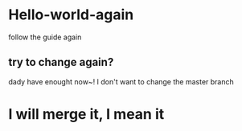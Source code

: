 # Hello-world-again
follow the guide again
## try to change again?
dady have enought now~!
I don't want to change the master branch
# I will merge it, I mean it
